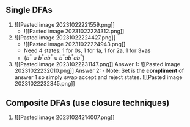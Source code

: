 ## Single DFAs
1. ![[Pasted image 20231022221559.png]]
	- ![[Pasted image 20231022224312.png]]
2. ![[Pasted image 20231022224427.png]]
	- ![[Pasted image 20231022224943.png]]
	- Need 4 states: 1 for 0s, 1 for 1a, 1 for 2a, 1 for 3+as
	- $\{ b^* \cup b^*ab^* \cup b^*ab^*ab^* \}$
3. 
   ![[Pasted image 20231022231147.png]]
	   Answer 1: ![[Pasted image 20231022232010.png]]
	   Answer 2:
		   	- Note: Set is the **compliment** of answer 1 so simply swap accept and reject states.
	   ![[Pasted image 20231022232345.png]]
## Composite DFAs (use closure techniques)
1. ![[Pasted image 20231024214007.png]]
